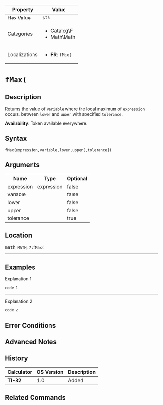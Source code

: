 | Property      | Value |
|---------------|-------|
| Hex Value     | `$28`|
| Categories    | <ul><li>Catalog\F</li><li>Math\Math</li></ul> |
| Localizations | <ul><li><b>FR</b>: `fMax(`</li></ul> |

# `fMax(`

## Description
Returns the value of `variable` where the local maximum of `expression` occurs, between `lower` and `upper`,with specified `tolerance`.


<b>Availability</b>: Token available everywhere.

## Syntax
`fMax(expression,variable,lower,upper[,tolerance])`

## Arguments
<table>
<tr><th>Name</th><th>Type</th><th>Optional</th></tr>

<tr><td>expression</td><td>expression</td><td>false</td></tr>

<tr><td>variable</td><td></td><td>false</td></tr>

<tr><td>lower</td><td></td><td>false</td></tr>

<tr><td>upper</td><td></td><td>false</td></tr>

<tr><td>tolerance</td><td></td><td>true</td></tr>

</table>

## Location
<kbd>math</kbd>, `MATH`, `7:fMax(`
<hr>

## Examples

Explanation 1
```ti-basic
code 1
```
---
Explanation 2
```ti-basic
code 2
```

## Error Conditions


## Advanced Notes


## History
| Calculator | OS Version | Description |
|------------|------------|-------------|
| <b>TI-82</b> | 1.0 | Added

## Related Commands

    